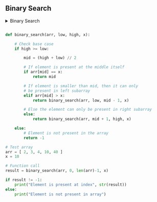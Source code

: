 ## Binary Search

<details>
  <summary>Binary Search</summary>
	
* Define binarysearch func
* Run till high >= low.
* if element is present at mid.
* if arr[mid] > x then call binary search func (arr,low, mid -1, x)
* else call binary search func (arr, mid+1, high,x)
  
</details>

```python

def binary_search(arr, low, high, x):

	# Check base case
	if high >= low:

		mid = (high + low) // 2

		# If element is present at the middle itself
		if arr[mid] == x:
			return mid

		# If element is smaller than mid, then it can only
		# be present in left subarray
		elif arr[mid] > x:
			return binary_search(arr, low, mid - 1, x)

		# Else the element can only be present in right subarray
		else:
			return binary_search(arr, mid + 1, high, x)

	else:
		# Element is not present in the array
		return -1

# Test array
arr = [ 2, 3, 4, 10, 40 ]
x = 10

# Function call
result = binary_search(arr, 0, len(arr)-1, x)

if result != -1:
	print("Element is present at index", str(result))
else:
	print("Element is not present in array")
```
